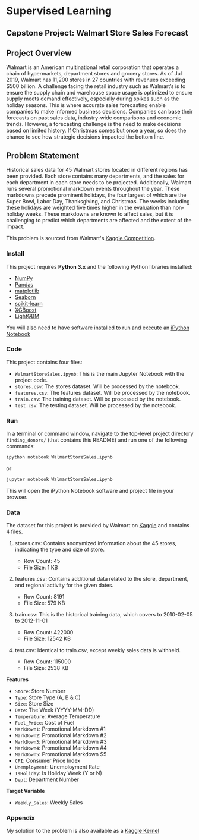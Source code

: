 # Supervised Learning
## Capstone Project: Walmart Store Sales Forecast

## Project Overview
Walmart is an American multinational retail corporation that operates a chain of hypermarkets, department stores and grocery stores. As of Jul 2019, Walmart has 11,200 stores in 27 countries with revenues exceeding $500 billion. A challenge facing the retail industry such as Walmart’s is to ensure the supply chain and warehouse space usage is optimized to ensure supply meets demand effectively, especially during spikes such as the holiday seasons. 
This is where accurate sales forecasting enable companies to make informed business decisions. Companies can base their forecasts on past sales data, industry-wide comparisons and economic trends. However, a forecasting challenge is the need to make decisions based on limited history. If Christmas comes but once a year, so does the chance to see how strategic decisions impacted the bottom line. 

## Problem Statement
Historical sales data for 45 Walmart stores located in different regions has been provided. Each store contains many departments, and the sales for each department in each store needs to be projected. Additionally, Walmart runs several promotional markdown events throughout the year. These markdowns precede prominent holidays, the four largest of which are the Super Bowl, Labor Day, Thanksgiving, and Christmas. The weeks including these holidays are weighted five times higher in the evaluation than non-holiday weeks. These markdowns are known to affect sales, but it is challenging to predict which departments are affected and the extent of the impact.

This problem is sourced from Walmart's [Kaggle Competition](https://www.kaggle.com/c/walmart-recruiting-store-sales-forecasting/overview).


### Install

This project requires **Python 3.x** and the following Python libraries installed:

- [NumPy](http://www.numpy.org/)
- [Pandas](http://pandas.pydata.org)
- [matplotlib](http://matplotlib.org/)
- [Seaborn](https://seaborn.pydata.org/)
- [scikit-learn](http://scikit-learn.org/stable/)
- [XGBoost](https://xgboost.readthedocs.io/)
- [LightGBM](https://lightgbm.readthedocs.io/en/latest/)

You will also need to have software installed to run and execute an [iPython Notebook](http://ipython.org/notebook.html)

### Code

This project contains four files:

- `WalmartStoreSales.ipynb`: This is the main Jupyter Notebook with the project code.
- `stores.csv`: The stores dataset. Will be processed by the notebook.
- `features.csv`: The features dataset. Will be processed by the notebook.
- `train.csv`: The training dataset. Will be processed by the notebook.
- `test.csv`: The testing dataset. Will be processed by the notebook.


### Run

In a terminal or command window, navigate to the top-level project directory `finding_donors/` (that contains this README) and run one of the following commands:

```bash
ipython notebook WalmartStoreSales.ipynb
```  
or
```bash
jupyter notebook WalmartStoreSales.ipynb
```

This will open the iPython Notebook software and project file in your browser.

### Data
The dataset for this project is provided by Walmart on [Kaggle](https://www.kaggle.com/c/walmart-recruiting-store-sales-forecasting/data) and contains 4 files. 

1. stores.csv: Contains anonymized information about the 45 stores, indicating the type and size of store.
   - Row Count: 45
   - File Size: 1 KB

2. features.csv: Contains additional data related to the store, department, and regional activity for the given dates. 
   - Row Count: 8191
   - File Size: 579 KB

3. train.csv: This is the historical training data, which covers to 2010-02-05 to 2012-11-01
   - Row Count: 422000
   - File Size: 12542 KB

4. test.csv: Identical to train.csv, except weekly sales data is withheld. 
   - Row Count: 115000
   - File Size: 2538 KB

**Features**
- `Store`: Store Number
- `Type`: Store Type (A, B & C)
- `Size`: Store Size
- `Date`: The Week (YYYY-MM-DD)
- `Temperature`: Average Temperature
- `Fuel_Price`: Cost of Fuel
- `MarkDown1`: Promotional Markdown #1
- `MarkDown2`: Promotional Markdown #2
- `MarkDown3`: Promotional Markdown #3
- `MarkDown4`: Promotional Markdown #4
- `MarkDown5`: Promotional Markdown $5
- `CPI`: Consumer Price Index
- `Unemployment`: Unemployment Rate
- `IsHoliday`: Is Holiday Week (Y or N)
- `Dept`: Department Number

**Target Variable**
- `Weekly_Sales`: Weekly Sales

### Appendix
My solution to the problem is also available as a [Kaggle Kernel](https://www.kaggle.com/nitinx/storesales-randomforest-light-gbm-stacking)